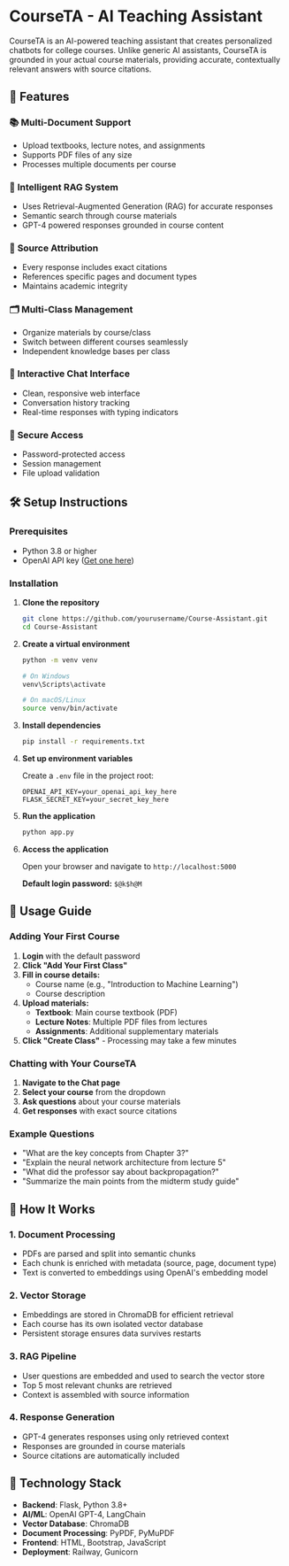 # CourseTA - AI Teaching Assistant

CourseTA is an AI-powered teaching assistant that creates personalized chatbots for college courses. Unlike generic AI assistants, CourseTA is grounded in your actual course materials, providing accurate, contextually relevant answers with source citations.

## 🚀 Features

### 📚 **Multi-Document Support**
- Upload textbooks, lecture notes, and assignments
- Supports PDF files of any size
- Processes multiple documents per course

### 🧠 **Intelligent RAG System**
- Uses Retrieval-Augmented Generation (RAG) for accurate responses
- Semantic search through course materials
- GPT-4 powered responses grounded in course content

### 🎯 **Source Attribution**
- Every response includes exact citations
- References specific pages and document types
- Maintains academic integrity

### 🗂️ **Multi-Class Management**
- Organize materials by course/class
- Switch between different courses seamlessly
- Independent knowledge bases per class

### 💬 **Interactive Chat Interface**
- Clean, responsive web interface
- Conversation history tracking
- Real-time responses with typing indicators

### 🔐 **Secure Access**
- Password-protected access
- Session management
- File upload validation

## 🛠️ Setup Instructions

### Prerequisites
- Python 3.8 or higher
- OpenAI API key ([Get one here](https://platform.openai.com/api-keys))

### Installation

1. **Clone the repository**
   ```bash
   git clone https://github.com/yourusername/Course-Assistant.git
   cd Course-Assistant
   ```

2. **Create a virtual environment**
   ```bash
   python -m venv venv
   
   # On Windows
   venv\Scripts\activate
   
   # On macOS/Linux
   source venv/bin/activate
   ```

3. **Install dependencies**
   ```bash
   pip install -r requirements.txt
   ```

4. **Set up environment variables**
   
   Create a `.env` file in the project root:
   ```env
   OPENAI_API_KEY=your_openai_api_key_here
   FLASK_SECRET_KEY=your_secret_key_here
   ```

5. **Run the application**
   ```bash
   python app.py
   ```

6. **Access the application**
   
   Open your browser and navigate to `http://localhost:5000`
   
   **Default login password:** `$@k$h@M`

## 📖 Usage Guide

### Adding Your First Course

1. **Login** with the default password
2. **Click "Add Your First Class"**
3. **Fill in course details:**
   - Course name (e.g., "Introduction to Machine Learning")
   - Course description
4. **Upload materials:**
   - **Textbook**: Main course textbook (PDF)
   - **Lecture Notes**: Multiple PDF files from lectures
   - **Assignments**: Additional supplementary materials
5. **Click "Create Class"** - Processing may take a few minutes

### Chatting with Your CourseTA

1. **Navigate to the Chat page**
2. **Select your course** from the dropdown
3. **Ask questions** about your course materials
4. **Get responses** with exact source citations

### Example Questions
- "What are the key concepts from Chapter 3?"
- "Explain the neural network architecture from lecture 5"
- "What did the professor say about backpropagation?"
- "Summarize the main points from the midterm study guide"

## 🔧 How It Works

### 1. **Document Processing**
- PDFs are parsed and split into semantic chunks
- Each chunk is enriched with metadata (source, page, document type)
- Text is converted to embeddings using OpenAI's embedding model

### 2. **Vector Storage**
- Embeddings are stored in ChromaDB for efficient retrieval
- Each course has its own isolated vector database
- Persistent storage ensures data survives restarts

### 3. **RAG Pipeline**
- User questions are embedded and used to search the vector store
- Top 5 most relevant chunks are retrieved
- Context is assembled with source information

### 4. **Response Generation**
- GPT-4 generates responses using only retrieved context
- Responses are grounded in course materials
- Source citations are automatically included

## 🧪 Technology Stack

- **Backend**: Flask, Python 3.8+
- **AI/ML**: OpenAI GPT-4, LangChain
- **Vector Database**: ChromaDB
- **Document Processing**: PyPDF, PyMuPDF
- **Frontend**: HTML, Bootstrap, JavaScript
- **Deployment**: Railway, Gunicorn
